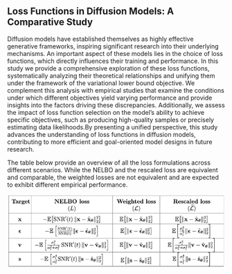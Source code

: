 ## Loss Functions in Diffusion Models: A Comparative Study

Diffusion models have established themselves as highly effective generative frameworks, inspiring significant research into their underlying mechanisms. An important aspect of these models lies in the choice of loss functions, which directly influences their training and performance. In this study we provide a comprehensive exploration of these loss functions, systematically analyzing their theoretical relationships and unifying them under the framework of the variational lower bound objective. We complement this analysis with empirical studies that examine the conditions under which different objectives yield varying performance and provide insights into the factors driving these discrepancies. Additionally, we assess the impact of loss function selection on the model’s ability to achieve specific objectives, such as producing high-quality samples or precisely estimating data likelihoods.By presenting a unified perspective, this study advances the understanding of loss functions in diffusion models, contributing to more efficient and goal-oriented model designs in future research.

The table below provide an overview of all the loss formulations across different scenarios. While the NELBO and the rescaled loss are equivalent and comparable, the weighted
losses are not equivalent and are expected to exhibit different empirical performance.

![Table for loss formulations](assets/tables/LF_Table.png)

